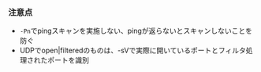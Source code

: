 ### 注意点
* `-Pn`でpingスキャンを実施しない、pingが返らないとスキャンしないことを防ぐ
* UDPでopen|filteredのものは、-sVで実際に開いているポートとフィルタ処理されたポートを識別
